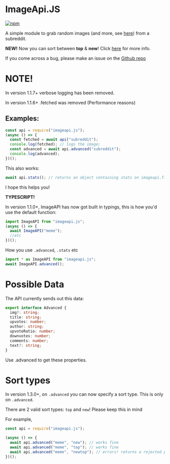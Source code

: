 # ImageApi.JS

[![npm](https://img.shields.io/npm/dt/imageapi.js.svg?style=for-the-badge)](https://npmjs.com/package/imageapi.js)

A simple module to grab random images (and more, see [here](#possible-data)) from a subreddit.

**NEW!** Now you can sort between **top** & **new**! Click [here](#sort-types) for more info.

If you come across a bug, please make an issue on the [Github repo](https://github.com/Milo123459/imageapi.js/issues/new)

# NOTE!

In version 1.1.7+ verbose logging has been removed.

In version 1.1.6+ .fetched was removed (Performance reasons)

## Examples:

```js
const api = require("imageapi.js");
(async () => {
  const fetched = await api("subreddit");
  console.log(fetched); // logs the image;
  const advanced = await api.advanced("subreddit");
  console.log(advanced);
})();
```

This also works:

```js
await api.stats(); // returns an object containing stats on imageapi.fionn.live (async)
```

I hope this helps you!

**TYPESCRIPT!**

In version 1.1.0+, ImageAPI has now got built in typings, this is how you'd use the default function:

```ts
import ImageAPI from "imageapi.js";
(async () => {
  await ImageAPI("meme");
  //etc
})();
```

How you use `.advanced`, `.stats` etc

```ts
import * as ImageAPI from "imageapi.js";
await ImageAPI.advanced();
```

# Possible Data

The API currently sends out this data:

```ts
export interface Advanced {
  img?: string;
  title: string;
  upvotes: number;
  author: string;
  upvoteRatio: number;
  downvotes: number;
  comments: number;
  text?: string;
}
```

Use .advanced to get these properties.

# Sort types

In version 1.3.0+, on `.advanced` you can now specify a sort type. This is only on `.advanced`.

There are 2 valid sort types: `top` and `new`! Please keep this in mind

For example,

```js
const api = require("imageapi.js");

(async () => {
  await api.advanced("meme", "new"); // works fine
  await api.advanced("meme", "top"); // works fine
  await api.advanced("meme", "newtop"); // errors! returns a rejected promise
})();
```
